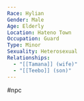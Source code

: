 ```yaml
---
Race: Hylian
Gender: Male
Age: Elderly
Location: Hateno Town
Occupation: Guard
Type: Minor
Sexuality: Heterosexual
Relationships:
  - "[[Tamana]] (wife)"
  - "[[Teebo]] (son)"
---
```

 #npc 

